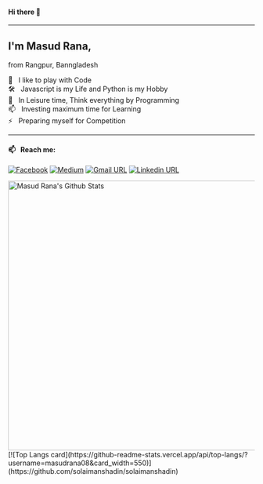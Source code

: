 

#### Hi there 👋
___
## I'm Masud Rana,
from Rangpur, Banngladesh  <br>

🎉 &nbsp; I like to play with Code <br>
🛠 &nbsp; Javascript is my Life and Python is my Hobby <br>
🌱 &nbsp; In Leisure time, Think everything by Programming <br>
📫 &nbsp; Investing maximum time for Learning  <br>
⚡ &nbsp; Preparing myself for Competition <br>


___

<!-- 
Here are some ideas to get you started:

- 🔭 I’m currently working on ...
- 🌱 I’m currently learning 
- 👯 I’m looking to collaborate on ...
- 🤔 I’m looking for help with ...
- 💬 Ask me about ...
- 📫 How to reach me: ...
- 😄 Pronouns: ...
- ⚡ Fun fact: ... -->

#### 📫 &nbsp; Reach me:
[![Facebook](https://img.shields.io/badge/social--badge?style=social&label=Facebook&logo=facebook)](https://www.facebook.com/oops.masud.rana)
[![Medium](https://img.shields.io/badge/social--badge?style=social&label=Medium&logo=medium)](https://medium.com/@rsrana8)
[![Gmail URL](https://img.shields.io/badge/social--badge?style=social&label=email&logo=gmail)](mailto:rana028511@gmail.com)
[![Linkedin URL](https://img.shields.io/badge/social--badge?style=social&label=linkedin&logo=linkedin)](https://www.linkedin.com/in/masudrana08/)

<img width="550px" alt="Masud Rana's Github Stats"  src="https://github-readme-stats.vercel.app/api?username=masudrana08&show_icons=true"/>
[![Top Langs card](https://github-readme-stats.vercel.app/api/top-langs/?username=masudrana08&card_width=550)](https://github.com/solaimanshadin/solaimanshadin)

